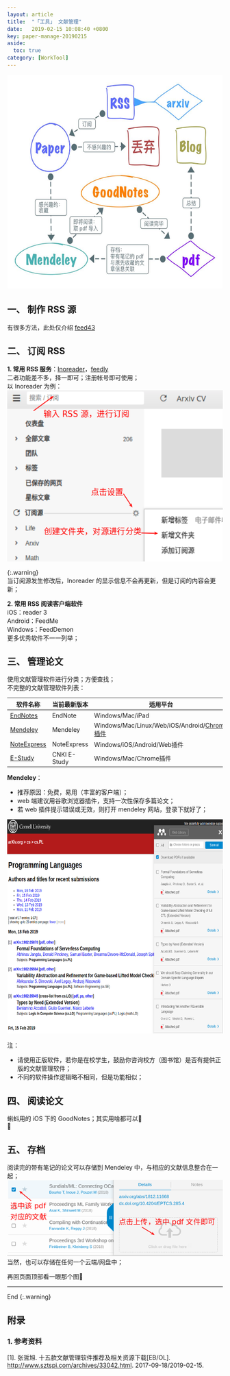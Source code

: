 ```yaml
---
layout: article
title:  "「工具」 文献管理"
date:   2019-02-15 10:08:40 +0800
key: paper-manage-20190215
aside:
  toc: true
category: [WorkTool]
---
```


<img src="/assets/images/tools/work/paper_manage.jpeg" height="500">    

## 一、 制作 RSS 源
有很多方法，此处仅介绍 [feed43](/blog/2019/02/13/subscribe.html)  

## 二、 订阅 RSS
**1. 常用 RSS 服务**：[Inoreader](https://www.inoreader.com)，[feedly](https://feedly.com)  
二者功能差不多，择一即可；注册帐号即可使用；  
以 Inoreader 为例：  
<img src="/assets/images/tools/work/inoreader_abc.png" height="400"/>  

{:.warning}   
当订阅源发生修改后，Inoreader 的显示信息不会再更新，但是订阅的内容会更新；    

**2. 常用 RSS 阅读客户端软件**  
iOS：reader 3  
Android：FeedMe  
Windows：FeedDemon  
更多优秀软件不一一列举；  

## 三、 管理论文
使用文献管理软件进行分类；方便查找；  
不完整的文献管理软件列表：

| 软件名称 | 当前最新版本	| 适用平台 | 费用 |
| --- | ---	| --- | --- |
| [EndNotes](https://endnote.com/) | EndNote |	Windows/Mac/iPad | ￥1818.00 |
| [Mendeley](https://www.mendeley.com/newsfeed) | Mendeley | Windows/Mac/Linux/Web/iOS/Android/[Chrome插件](https://chrome.google.com/webstore/detail/mendeley-importer/dagcmkpagjlhakfdhnbomgmjdpkdklff) | 免费 |
| [NoteExpress](http://www.inoteexpress.com/aegean/) |	NoteExpress |	Windows/iOS/Android/Web插件 |	¥998 |
| [E-Study](http://estudy.cnki.net/) |	CNKI E-Study | Windows/Mac/Chrome插件	| 免费 |   

**Mendeley**：  
- 推荐原因：免费，易用（丰富的客户端）；    
- web 端建议用谷歌浏览器插件，支持一次性保存多篇论文；  
- 若 web 插件提示错误或无效，则打开 mendeley 网站，登录下就好了；  
<img src="/assets/images/tools/work/mendeley_web.png" height="500"/>  

注：
- 请使用正版软件，若你是在校学生，鼓励你咨询校方（图书馆）是否有提供正版的文献管理软件；  
- 不同的软件操作逻辑略不相同，但是功能相似；    


## 四、 阅读论文
蝌蚪用的 iOS 下的 GoodNotes；其实用啥都可以:ghost:  
:ghost:  

## 五、 存档
阅读完的带有笔记的论文可以存储到 Mendeley 中，与相应的文献信息整合在一起；  
<img src="/assets/images/tools/work/mendeley_attach_pdf.png"/>  
当然，也可以存储在任何一个云端/网盘中；  

再回页面顶部看一眼那个图:ghost:  


-------------------  
 End
{:.warning}  

## 附录
### 1. 参考资料

[1].  张哲旭. 十五款文献管理软件推荐及相关资源下载[EB/OL]. <http://www.sztspi.com/archives/33042.html>. 2017-09-18/2019-02-15.   
